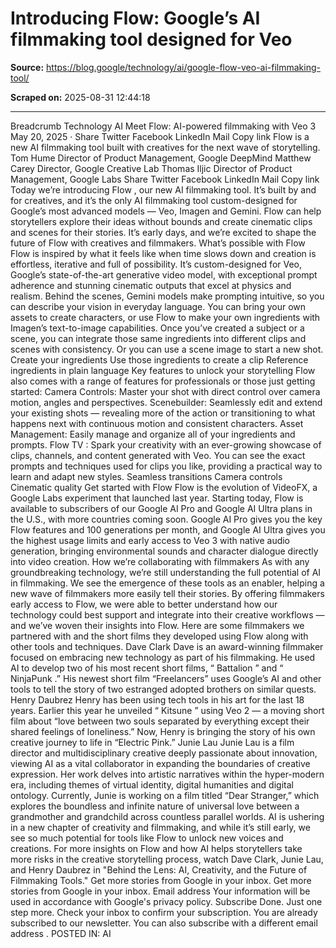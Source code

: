 # Introducing Flow: Google’s AI filmmaking tool designed for Veo

**Source:** https://blog.google/technology/ai/google-flow-veo-ai-filmmaking-tool/

**Scraped on:** 2025-08-31 12:44:18

---

Breadcrumb
Technology
AI
Meet Flow: AI-powered filmmaking with Veo 3
May 20, 2025
·
Share
Twitter
Facebook
LinkedIn
Mail
Copy link
Flow is a new AI filmmaking tool built with creatives for the next wave of storytelling.
Tom Hume
Director of Product Management, Google DeepMind
Matthew Carey
Director, Google Creative Lab
Thomas Iljic
Director of Product Management, Google Labs
Share
Twitter
Facebook
LinkedIn
Mail
Copy link
Today we’re introducing
Flow
, our new AI filmmaking tool.
It’s built by and for creatives, and it’s the only AI filmmaking tool custom-designed for Google’s most advanced models — Veo, Imagen and Gemini. Flow can help storytellers explore their ideas without bounds and create cinematic clips and scenes for their stories. It’s early days, and we’re excited to shape the future of Flow with creatives and filmmakers.
What’s possible with Flow
Flow is inspired by what it feels like when time slows down and creation is effortless, iterative and full of possibility. It’s custom-designed for Veo, Google’s state-of-the-art generative video model, with exceptional prompt adherence and stunning cinematic outputs that excel at physics and realism. Behind the scenes, Gemini models make prompting intuitive, so you can describe your vision in everyday language. You can bring your own assets to create characters, or use Flow to make your own ingredients with Imagen’s text-to-image capabilities.
Once you’ve created a subject or a scene, you can integrate those same ingredients into different clips and scenes with consistency. Or you can use a scene image to start a new shot.
Create your ingredients
Use those ingredients to create a clip
Reference ingredients in plain language
Key features to unlock your storytelling
Flow also comes with a range of features for professionals or those just getting started:
Camera Controls:
Master your shot with direct control over camera motion, angles and perspectives.
Scenebuilder:
Seamlessly edit and extend your existing shots — revealing more of the action or transitioning to what happens next with continuous motion and consistent characters.
Asset Management:
Easily manage and organize all of your ingredients and prompts.
Flow TV
:
Spark your creativity with an ever-growing showcase of clips, channels, and content generated with Veo. You can see the exact prompts and techniques used for clips you like, providing a practical way to learn and adapt new styles.
Seamless transitions
Camera controls
Cinematic quality
Get started with Flow
Flow is the evolution of VideoFX, a Google Labs experiment that launched last year. Starting today, Flow is available to subscribers of our Google AI Pro and Google AI Ultra plans in the U.S., with more countries coming soon.
Google AI Pro gives you the key Flow features and 100 generations per month, and
Google AI Ultra
gives you the highest usage limits and early access to Veo 3 with native audio generation, bringing environmental sounds and character dialogue directly into video creation.
How we’re collaborating with filmmakers
As with any groundbreaking technology, we’re still understanding the full potential of AI in filmmaking. We see the emergence of these tools as an enabler, helping a new wave of filmmakers more easily tell their stories. By offering filmmakers early access to Flow, we were able to better understand how our technology could best support and integrate into their creative workflows — and we’ve woven their insights into Flow. Here are some filmmakers we partnered with and the short films they developed using Flow along with other tools and techniques.
Dave Clark
Dave is an award-winning filmmaker focused on embracing new technology as part of his filmmaking. He used AI to develop two of his most recent short films, “
Battalion
” and “
NinjaPunk
.” His newest short film “Freelancers” uses Google’s AI and other tools to tell the story of two estranged adopted brothers on similar quests.
Henry Daubrez
Henry has been using tech tools in his art for the last 18 years. Earlier this year he unveiled “
Kitsune
” using Veo 2 — a moving short film about “love between two souls separated by everything except their shared feelings of loneliness.” Now, Henry is bringing the story of his own creative journey to life in “Electric Pink.”
Junie Lau
Junie Lau is a film director and multidisciplinary creative deeply passionate about innovation, viewing AI as a vital collaborator in expanding the boundaries of creative expression. Her work delves into artistic narratives within the hyper-modern era, including themes of virtual identity, digital humanities and digital ontology. Currently, Junie is working on a film titled “Dear Stranger,” which explores the boundless and infinite nature of universal love between a grandmother and grandchild across countless parallel worlds.
AI is ushering in a new chapter of creativity and filmmaking, and while it’s still early, we see so much potential for tools like Flow to unlock new voices and creations.
For more insights on Flow and how AI helps storytellers take more risks in the creative storytelling process, watch Dave Clark, Junie Lau, and Henry Daubrez in "Behind the Lens: AI, Creativity, and the Future of Filmmaking Tools."
Get more stories from Google in your inbox.
Get more
stories from Google
in your inbox.
Email address
Your information will be used in accordance with
Google's privacy policy.
Subscribe
Done. Just one step more.
Check your inbox to confirm your subscription.
You are already subscribed to our newsletter.
You can also subscribe with a
different email address
.
POSTED IN:
AI